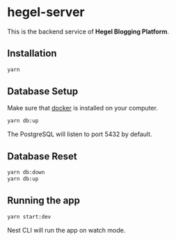 # hegel-server

This is the backend service of **Hegel Blogging Platform**.

## Installation

```bash
yarn
```

## Database Setup

Make sure that [docker](https://www.docker.com/get-started) is installed on your computer.

```bash
yarn db:up
```

The PostgreSQL will listen to port 5432 by default.

## Database Reset

```bash
yarn db:down
yarn db:up
```

## Running the app

```bash
yarn start:dev
```

Nest CLI will run the app on watch mode.
